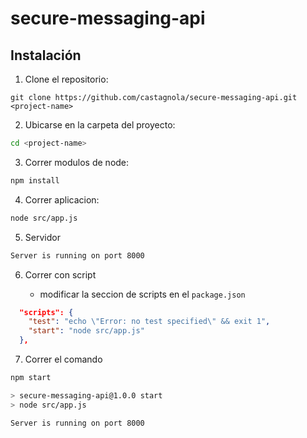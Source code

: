 # secure-messaging-api

## Instalación

1. Clone el repositorio:

```http
git clone https://github.com/castagnola/secure-messaging-api.git <project-name>
```
2. Ubicarse en la carpeta del proyecto:

```sh
cd <project-name>
```
3. Correr modulos de node:

```sh
npm install
```
4. Correr aplicacion:

```sh
node src/app.js
```
5. Servidor
```sh
Server is running on port 8000
```
6. Correr con script

   - modificar la seccion de scripts en el `package.json` 

```json
  "scripts": {
    "test": "echo \"Error: no test specified\" && exit 1",
    "start": "node src/app.js" 
  },
```
7. Correr el comando

```sh
npm start
```
```sh
> secure-messaging-api@1.0.0 start
> node src/app.js

Server is running on port 8000
```

